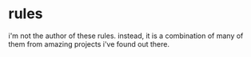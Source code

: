 # rules

i'm not the author of these rules.
instead, it is a combination of many of them from amazing projects i've found out there.

